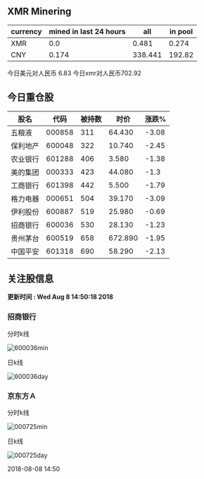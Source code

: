 ## XMR Minering

|currency|mined in last 24 hours|all|in pool|
|---|---|---|---|
|XMR|0.0|0.481|0.274|
|CNY|0.174|338.441|192.82|

今日美元对人民币 6.83	今日xmr对人民币702.92


## 今日重仓股 

|股名|代码|被持数|时价|涨跌%|
|---|---|---|---|---|
|五粮液|000858|311|64.430|-3.08|
|保利地产|600048|322|10.740|-2.45|
|农业银行|601288|406|3.580|-1.38|
|美的集团|000333|423|44.080|-1.3|
|工商银行|601398|442|5.500|-1.79|
|格力电器|000651|504|39.170|-3.09|
|伊利股份|600887|519|25.980|-0.69|
|招商银行|600036|530|28.130|-1.23|
|贵州茅台|600519|658|672.890|-1.95|
|中国平安|601318|690|58.290|-2.13|

## 关注股信息
**更新时间 : Wed Aug  8 14:50:18 2018**
### 招商银行 
分时k线

![600036min](http://image.sinajs.cn/newchart/min/n/sh600036.gif)

日k线

![600036day](http://image.sinajs.cn/newchart/daily/n/sh600036.gif)

### 京东方Ａ 
分时k线

![000725min](http://image.sinajs.cn/newchart/min/n/sz000725.gif)

日k线

![000725day](http://image.sinajs.cn/newchart/daily/n/sz000725.gif)

2018-08-08 14:50